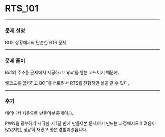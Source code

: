 # RTS_101

---

### 문제 설명

BOF 상황에서의 단순한 RTS 문제

---

### 문제 풀이

Buf의 주소를 문제에서 제공하고 Input을 받는 코드이기 때문에,

쉘코드를 입력하고 BOF를 터트려서 RTS를 진행하면 쉘을 딸 수 있다.

---

### 후기

태어나서 처음으로 만들어본 문제이고,

PWN을 공부하기 시작한 지 1달 만에 만들어본 문제여서 
만드는 과정에서도 어려움이 많았지만, 상당히 재밌고 좋은 경험이였습니다.